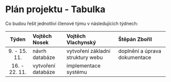 # Plán projektu - Tabulka

Co budou řešit jednotliví členové týmu v následujících týdnech:

| Týden | Vojtěch Nosek | Vojtěch Vlachynský | Štěpán Zbořil |
| :---: | :---          | :---               | :---          |
| 9. - 15. 11. | návrh databáze | vytvoření základní struktury webu | doplnění a úprava dokumentace |
| 16. - 22. 11. | vytvoření databáze | implementace systému |  |
